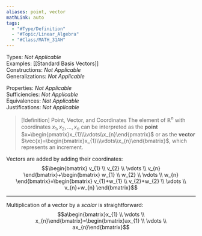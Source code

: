 ```yaml
---
aliases: point, vector
mathLink: auto
tags:
  - "#Type/Definition"
  - "#Topic/Linear_Algebra"
  - "#Class/MATH_31AH"
---
```

Types: <i>Not Applicable</i>  
Examples: [[Standard Basis Vectors]]  
Constructions: <i>Not Applicable</i>  
Generalizations: <i>Not Applicable</i>  

Properties: <i>Not Applicable</i>  
Sufficiencies: <i>Not Applicable</i>  
Equivalences: <i>Not Applicable</i>  
Justifications: <i>Not Applicable</i>  

> [!definition] Point, Vector, and Coordinates
> The element of $\mathbb{R}^n$ with coordinates $x_{1},x_{2},\dots,x_{n}$ can be interpreted as the **point** $x=\begin{pmatrix}x_{1}\\\vdots\\x_{n}\end{pmatrix}$ or as the **vector** $\vec{x}=\begin{bmatrix}x_{1}\\\vdots\\x_{n}\end{bmatrix}$, which represents an increment.

Vectors are added by adding their coordinates:  
$$\begin{bmatrix}
v_{1} \\
v_{2} \\
\vdots \\
v_{n}
\end{bmatrix}+\begin{bmatrix}
w_{1} \\
w_{2} \\
\vdots \\
w_{n}
\end{bmatrix}=\begin{bmatrix}
v_{1}+w_{1} \\
v_{2}+w_{2} \\
\vdots \\
v_{n}+w_{n}
\end{bmatrix}$$

---

Multiplication of a vector by a *scalar* is straightforward:
$$a\begin{bmatrix}x_{1} \\
\vdots \\
x_{n}\end{bmatrix}=\begin{bmatrix}ax_{1} \\
\vdots \\
ax_{n}\end{bmatrix}$$